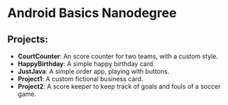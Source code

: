 # Android Basics Nanodegree

## Projects:

  - **CourtCounter**: An score counter for two teams, with a custom style.
  - **HappyBirthday**: A simple happy birthday card.
  - **JustJava**: A simple order app, playing with buttons.
  - **Project1**: A custom fictional business card.
  - **Project2**: A score keeper to keep track of goals and fouls of a soccer game.